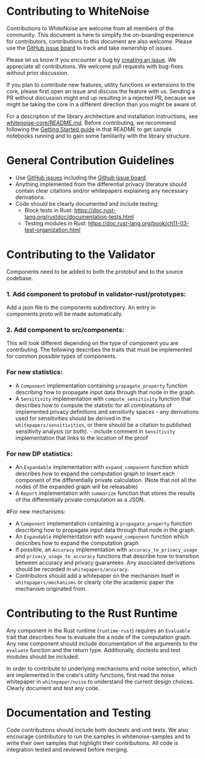 Contributing to WhiteNoise
=============================
Contributions to WhiteNoise are welcome from all members of the community. This document is here to simplify the 
on-boarding experience for contributors, contributions to this document are also welcome. 
Please use the [GitHub issue board](https://github.com/orgs/opendifferentialprivacy/projects/1) to track and take ownership of issues. 

Please let us know if you encounter a bug by [creating an issue](https://github.com/opendifferentialprivacy/whitenoise-core/issues). We appreciate all contributions. We welcome pull requests with bug-fixes without prior discussion.

If you plan to contribute new features, utility functions or extensions to the core, please first open an issue and 
discuss the feature with us. Sending a PR without discussion might end up resulting in a rejected PR, because we might
 be taking the core in a different direction than you might be aware of.

For a description of the library architecture and installation instructions, see [whitenoise-core/README.md](./README.md). 
Before contributing, we recommend following the [Getting Started guide](./README.md#getting-started) in that README to get sample notebooks running and to gain some familiarity with the library structure.

General Contribution Guidelines
===============================

- Use [GitHub issues](https://github.com/opendifferentialprivacy/whitenoise-core/issues) including the [Github issue board](https://github.com/orgs/opendifferentialprivacy/projects/1).
- Anything implemented from the differential privacy literature should contain clear citations and/or whitepapers 
explaining any necessary derivations.
- Code should be clearly documented and include testing:
  - Block tests in Rust: https://doc.rust-lang.org/rustdoc/documentation-tests.html
  - Testing modules in Rust: https://doc.rust-lang.org/book/ch11-03-test-organization.html 

Contributing to the Validator
=============================

Components need to be added to both the protobuf and to the source codebase. 

### 1. Add component to protobuf in validator-rust/prototypes:

Add a json file to the components subdirectory. An entry in components.proto will be made automatically.
### 2. Add component to src/components:

This will look different depending on the type of component you are contributing. The following describes the traits
that must be implemented for common possible types of components. 

### For new statistics:
  - A `Component` implementation containing `propagate_property` function describing 
        how to propagate input data through that node in the graph.
  - A `Sensitivity` implementation with `compute_sensitivity` function that describes how to compute
        the statistic for all combinations of implemented privacy definitions and sensitivity spaces
        - any derivations used for sensitivities should be derived in the `whitepapers/sensitivities`,
        or there should be a citation to published sensitivity analysis (or both).
        - include comment in `Sensitivity` implementation that links to the location of the proof
### For new DP statistics:
  - An `Expandable` implementation with `expand_component` function which describes how to expand the computation graph
        to insert each component of the differentially private calculation. (Note that not all the nodes of the
        expanded graph will be releasable)
  - A `Report` implementation with `summarize` function that stores the results of the differentially private computation as a
        JSON.

#For new mechanisms:
 -  A `Component` implementation containing a `propagate_property` function describing 
    how to propagate input data through that node in the graph.
 - An `Expandable` implementation with `expand_component` function which describes how to expand the computation graph
 - If possible, an `Accuracy` implementation with `accuracy_to_privacy_usage` and `privacy_usage_to_accuracy`
    functions that describe how to transition between accuracy and privacy guarantees. Any associated derivations 
    should be recorded in `whitepapers/accuracy`.
 - Contributors should add a whitepaper on the mechanism itself in `whitepapers/mechanisms` or clearly cite the
        academic paper the mechanism originated from.
   
Contributing to the Rust Runtime
================================

Any component in the Rust runtime (`runtime-rust`) requires an `Evaluable` trait that describes how to evaluate the 
a node of the computation graph. Any new component should include documentation of the arguments to the `evaluate` 
function and the return type. Additionally, doctests and test modules should be included.

In order to contribute to underlying mechanisms and noise selection, which are implemented in the crate's utility 
functions, first read the noise whitepaper in `whitepaper/noise` to understand the current design choices. Clearly
document and test any code.

Documentation and Testing
=======================
Code contributions should include both doctests and unit tests. We also encourage contributors to run the samples in 
whitenoise-samples and to write their own samples that highlight their contributions. All code is integration tested and
reviewed before merging. 
